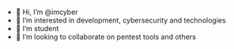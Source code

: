 - 👋 Hi, I’m @imcyber
- 👀 I’m interested in development, cybersecurity and technologies
- 🌱 I’m student
- 💞️ I’m looking to collaborate on pentest tools and others
